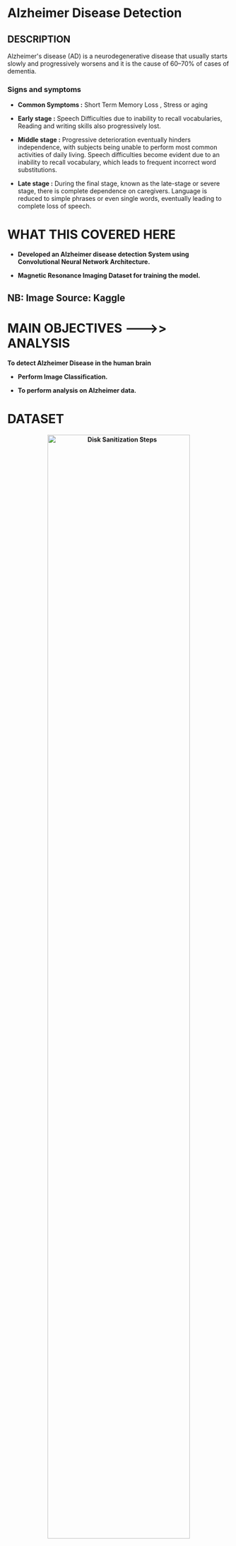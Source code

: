 <h1>Alzheimer Disease Detection</h1> 

<h2> DESCRIPTION </h2>
Alzheimer's disease (AD) is a neurodegenerative disease that usually starts slowly and progressively worsens and  it is the cause of 60–70% of cases of dementia.<br>

<h3> Signs and symptoms </h3>

- <b> Common Symptoms :</b>  Short Term Memory Loss ,  Stress or aging 

- <b> Early stage :</b> Speech Difficulties due to inability to recall vocabularies, Reading and writing skills also progressively lost.

- <b> Middle stage :</b> Progressive deterioration eventually hinders independence, with subjects being unable to perform most common activities of daily living. Speech difficulties become evident due to an inability to recall vocabulary, which leads to frequent incorrect word substitutions.</b>

- <b> Late stage :</b> During the final stage, known as the late-stage or severe stage, there is complete dependence on caregivers. Language is reduced to simple phrases or even single words, eventually leading to complete loss of speech.</b>

<h1>WHAT THIS COVERED HERE</h1> 

- <b> Developed an Alzheimer disease detection System using Convolutional Neural Network Architecture.

- <b> Magnetic Resonance Imaging  Dataset for training the model.

 <h2> NB: Image Source: Kaggle<h2>


 <h1> MAIN OBJECTIVES --->> ANALYSIS</h1> 
 To detect Alzheimer Disease in the human brain
 
 - <b> Perform Image Classification.

 - <b> To perform analysis on Alzheimer data.
   

 <h1>DATASET</h1>
   
<p align="center">
<img src="https://imgur.com/zS4iu29.jpeg" height="80%" width="80%" alt="Disk Sanitization Steps"/>
<br />



 <h1>SYSTEM ARCHETECTURE </h1>

<p align="center">
<img src="https://imgur.com/VYnV5oG.jpeg" height="80%" width="80%" alt="Disk Sanitization Steps"/>
<br />

 <h1> CLASSES OF THE IMAGE DATASET </h1>

 - <b> MildDemented.

 - <b> ModeratedDemented.

 - <b> None Demented

 - <b> Very Mild Demented


 <h1>MildDemented </h1>

 <p align="center">
<img src="https://imgur.com/XsGTRYy.jpeg" height="80%" width="80%" alt="Disk Sanitization Steps"/>
<br />
  
  <h1>ModeratedDemented </h1>
<p align="center">
<img src="https://imgur.com/Ngfe9J7.jpeg" height="80%" width="80%" alt="Disk Sanitization Steps"/>
<br />
  
  <h1>None Demented </h1>

  <p align="center">
<img src="https://imgur.com/htkk0MZ.jpeg" height="80%" width="80%" alt="Disk Sanitization Steps"/>
<br />
   
  <h1>Very Mild Demented </h1>

<p align="center">
<img src="https://imgur.com/EoHSJsk.jpeg" height="80%" width="80%" alt="Disk Sanitization Steps"/>
<br />
 
